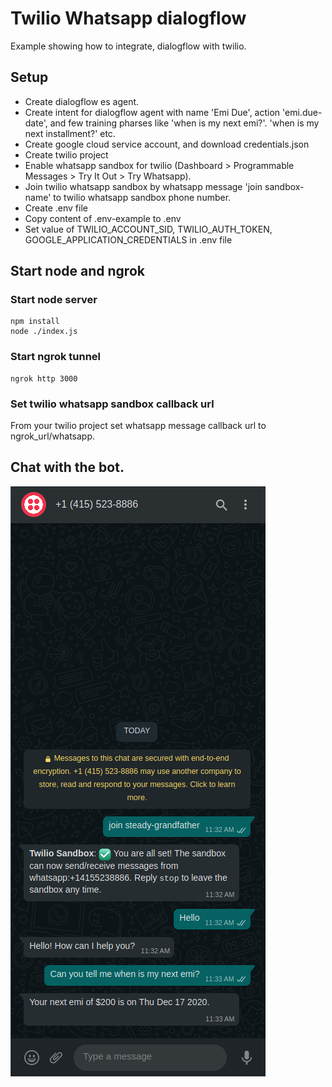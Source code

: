 # Twilio Whatsapp dialogflow 
Example showing how to integrate, dialogflow with twilio.

## Setup
* Create dialogflow es agent.
* Create intent for dialogflow agent with name 'Emi Due', action 'emi.due-date',
  and few training pharses like 'when is my next emi?'. 'when is my next installment?' etc.
* Create google cloud service account, and download credentials.json
* Create twilio project
* Enable whatsapp sandbox for twilio (Dashboard > Programmable Messages > Try It Out > Try Whatsapp).
* Join twilio whatsapp sandbox by whatsapp message 'join sandbox-name' to twilio whatsapp sandbox phone number.
* Create .env file
* Copy content of .env-example to .env
* Set value of TWILIO_ACCOUNT_SID, TWILIO_AUTH_TOKEN, GOOGLE_APPLICATION_CREDENTIALS in .env file

## Start node and ngrok

### Start node server
```
npm install
node ./index.js
```

### Start ngrok tunnel
```
ngrok http 3000
```

### Set twilio whatsapp sandbox callback url
From your twilio project set whatsapp message callback url to ngrok_url/whatsapp.

## Chat with the bot.
![Chat Screenshot](./screenshots/chat.png?raw=true "Chat Screenshot")